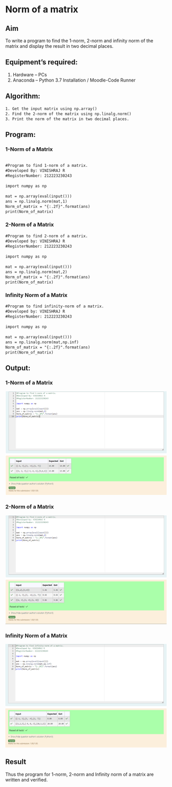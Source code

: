 # Norm of a matrix
## Aim
To write a program to find the 1-norm, 2-norm and infinity norm of the matrix and display the result in two decimal places.
## Equipment’s required:
1.	Hardware – PCs
2.	Anaconda – Python 3.7 Installation / Moodle-Code Runner
## Algorithm:
	1. Get the input matrix using np.array()   
    2. Find the 2-norm of the matrix using np.linalg.norm()
	3. Print the norm of the matrix in two decimal places.
## Program:
### 1-Norm of a Matrix
```

#Program to find 1-norm of a matrix.
#Developed By: VINISHRAJ R
#RegisterNumber: 212223230243

import numpy as np

mat = np.array(eval(input()))
ans = np.linalg.norm(mat,1)
Norm_of_matrix = "{:.2f}".format(ans)
print(Norm_of_matrix)

```

### 2-Norm of a Matrix
```
#Program to find 2-norm of a matrix.
#Developed by: VINISHRAJ R
#RegisterNumber: 212223230243

import numpy as np

mat = np.array(eval(input()))
ans = np.linalg.norm(mat,2)
Norm_of_matrix = "{:.2f}".format(ans)
print(Norm_of_matrix)
```

### Infinity Norm of a Matrix
```
#Program to find infinity-norm of a matrix.
#Developed by: VINISHRAJ R
#RegisterNumber: 212223230243

import numpy as np

mat = np.array(eval(input()))
ans = np.linalg.norm(mat,np.inf)
Norm_of_matrix = "{:.2f}".format(ans)
print(Norm_of_matrix)

```
## Output:
### 1-Norm of a Matrix
![alt text](<Screenshot 2024-04-27 093851.png>)
### 2-Norm of a Matrix
![alt text](<Screenshot 2024-04-27 093902.png>)
### Infinity Norm of a Matrix
![alt text](<Screenshot 2024-04-27 093914.png>)
## Result
Thus the program for 1-norm, 2-norm and Infinity norm of a matrix are written and verified.
